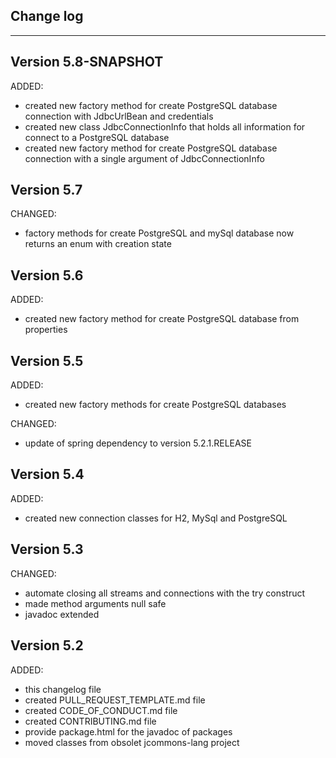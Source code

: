 ## Change log
----------------------

Version 5.8-SNAPSHOT
-------------

ADDED:

- created new factory method for create PostgreSQL database connection with JdbcUrlBean and credentials
- created new class JdbcConnectionInfo that holds all information for connect to a PostgreSQL database
- created new factory method for create PostgreSQL database connection with a single argument of JdbcConnectionInfo

Version 5.7
-------------

CHANGED:

- factory methods for create PostgreSQL and mySql database now returns an enum with creation state

Version 5.6
-------------

ADDED:

- created new factory method for create PostgreSQL database from properties

Version 5.5
-------------

ADDED:

- created new factory methods for create PostgreSQL databases

CHANGED:

- update of spring dependency to version 5.2.1.RELEASE

Version 5.4
-------------

ADDED:

- created new connection classes for H2, MySql and PostgreSQL

Version 5.3
-------------

CHANGED:

- automate closing all streams and connections with the try construct
- made method arguments null safe
- javadoc extended

Version 5.2
-------------

ADDED:
 
- this changelog file
- created PULL_REQUEST_TEMPLATE.md file
- created CODE_OF_CONDUCT.md file
- created CONTRIBUTING.md file
- provide package.html for the javadoc of packages
- moved classes from obsolet jcommons-lang project


